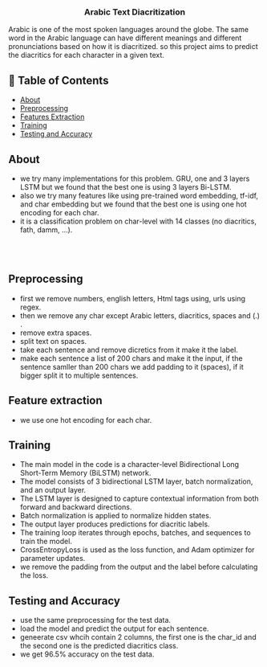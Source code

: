 <h3 align="center">Arabic Text Diacritization</h3>

<p align="left"> 
  Arabic is one of the most spoken languages around the globe. The same word in the Arabic language
can have different meanings and different pronunciations based on how it is diacritized. so this project aims to predict the diacritics for each character in a given text. 
</p>

## 📝 Table of Contents

- [About](#about)
- [Preprocessing](#preprocessing)
- [Features Extraction](#features-extraction)
- [Training](#training)
- [Testing and Accuracy](#testing-and-accuracy)

## About <a name = "about"></a>
 - we try many implementations for this problem. GRU, one and 3 layers LSTM but we found that the best one is using 3 layers Bi-LSTM.
 - also we try many features like using pre-trained word embedding, tf-idf, and char embedding but we found that the best one is using one hot encoding for each char.
 - it is a classification problem on char-level with 14 classes (no diacritics, fath, damm, ...).

<br>
<br>


## Preprocessing <a name = "preprocessing"></a>
  - first we remove numbers, english letters, Html tags using, urls using regex.
  - then we remove any char except Arabic letters, diacritics, spaces and (.) .
  - remove extra spaces.
  - split text on spaces.
  - take each sentence and remove dicretics from it make it the label. 
  - make each sentence a list of 200 chars and make it the input, if the sentence samller than 200 chars we add padding to it (spaces), if it bigger split it to multiple sentences.
## Feature extraction <a name = "features-extraction"></a>
  - we use one hot encoding for each char.

## Training <a name = "training"></a>
  - The main model in the code is a character-level Bidirectional Long Short-Term Memory (BiLSTM) network.
  - The model consists of 3 bidirectional LSTM layer, batch normalization, and an output layer.
  - The LSTM layer is designed to capture contextual information from both forward and backward directions.
  - Batch normalization is applied to normalize hidden states.
  - The output layer produces predictions for diacritic labels.
  - The training loop iterates through epochs, batches, and sequences to train the model.
  - CrossEntropyLoss is used as the loss function, and Adam optimizer for parameter updates.
  - we remove the padding from the output and the label before calculating the loss.

## Testing and Accuracy <a name = "testing-and-accuracy"></a>
  - use the same preprocessing for the test data.
  - load the model and predict the output for each sentence.
  - geneerate csv whcih contain 2 columns, the first one is the char_id and the second one is the predicted diacritics class.
  - we get 96.5% accuracy on the test data.
  